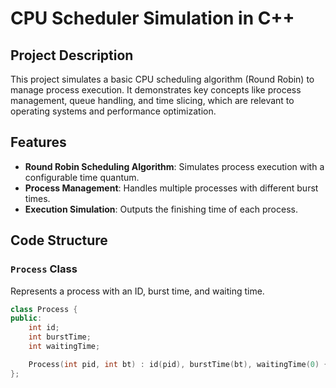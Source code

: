 # CPU Scheduler Simulation in C++

## Project Description
This project simulates a basic CPU scheduling algorithm (Round Robin) to manage process execution. It demonstrates key concepts like process management, queue handling, and time slicing, which are relevant to operating systems and performance optimization.

## Features
- **Round Robin Scheduling Algorithm**: Simulates process execution with a configurable time quantum.
- **Process Management**: Handles multiple processes with different burst times.
- **Execution Simulation**: Outputs the finishing time of each process.

## Code Structure

### `Process` Class
Represents a process with an ID, burst time, and waiting time.
```cpp
class Process {
public:
    int id;
    int burstTime;
    int waitingTime;

    Process(int pid, int bt) : id(pid), burstTime(bt), waitingTime(0) {}
};
